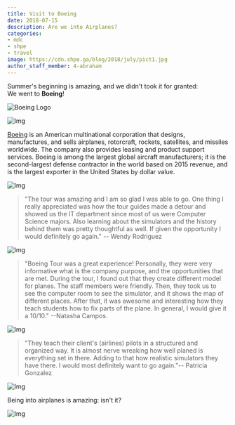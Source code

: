 ```yaml
---
title: Visit to Boeing
date: 2018-07-15
description: Are we into Airplanes?
categories:
- mdc
- shpe
- travel
image: https://cdn.shpe.ga/blog/2018/july/pict1.jpg
author_staff_member: 4-abraham
---
```


Summer's beginning is amazing, and we didn't took it for granted: <br/> We went to **Boeing**!

![Boeing Logo](https://s3.amazonaws.com/freebiesupply/large/2x/boeing-logo-png-transparent.png)

![Img](https://cdn.shpe.ga/blog/2018/july/pict6.jpg)

 [Boeing](https://boeing.com) is an American multinational corporation that designs, manufactures, and sells airplanes, rotorcraft, rockets, satellites, and missiles worldwide. The company also provides leasing and product support services. Boeing is among the largest global aircraft manufacturers; it is the second-largest defense contractor in the world based on 2015 revenue, and is the largest exporter in the United States by dollar value.

![Img](https://cdn.shpe.ga/blog/2018/july/pict2.jpg)

>"The tour was amazing and I am so glad I was able to go. One thing I really appreciated was how the tour guides made a detour and showed us the IT department since most of us were Computer Science majors. Also learning about the simulators and the history behind them was pretty thoughtful as well. If given the opportunity I would definitely go again." -- Wendy Rodriguez

![Img](https://cdn.shpe.ga/blog/2018/july/pict3.jpg)

>"Boeing Tour was a great experience! Personally, they were very informative what is the company purpose, and the opportunities that are met. During the tour, I found out that they create different model for planes. The staff members were friendly. Then, they took us to see the computer room to see the simulator, and it shows the map of different places. After that, it was awesome and interesting how they teach students how to fix parts of the plane. In general, I would give it a 10/10." --Natasha Campos.

![Img](https://cdn.shpe.ga/blog/2018/july/pict4.jpg)

> "They teach their client's (airlines) pilots in a structured and organized way. It is almost nerve wreaking how well planed is everything set in there. Adding to that how realistic simulators they have there. I would most definitely want to go again."-- Patricia Gonzalez

![Img](https://cdn.shpe.ga/blog/2018/july/pict5.jpg)

Being into airplanes is amazing: isn't it?

![Img](https://cdn.shpe.ga/blog/2018/july/pict7.jpg)
